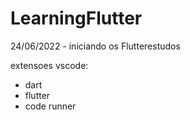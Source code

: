 # LearningFlutter
24/06/2022 - iniciando os Flutterestudos

extensoes vscode:
- dart
- flutter
- code runner

